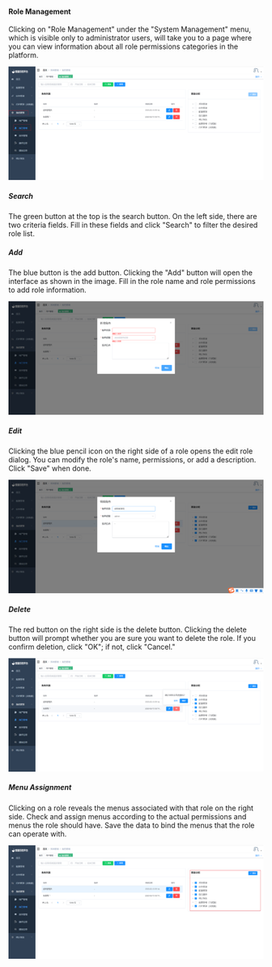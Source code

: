 #### Role Management

Clicking on "Role Management" under the "System Management" menu, which is visible only to administrator users, will take you to a page where you can view information about all role permissions categories in the platform.

![image-20230620182513207](../../../images/whaleal-data-images/image-20230620182513207.png)

##### Search

The green button at the top is the search button. On the left side, there are two criteria fields. Fill in these fields and click "Search" to filter the desired role list.

##### Add

The blue button is the add button. Clicking the "Add" button will open the interface as shown in the image. Fill in the role name and role permissions to add role information.

![image-20230620182736949](../../../images/whaleal-data-images/image-20230620182736949.png)

##### Edit

Clicking the blue pencil icon on the right side of a role opens the edit role dialog. You can modify the role's name, permissions, or add a description. Click "Save" when done.

![image-20230620182754102](../../../images/whaleal-data-images/image-20230620182754102.png)

##### Delete

The red button on the right side is the delete button. Clicking the delete button will prompt whether you are sure you want to delete the role. If you confirm deletion, click "OK"; if not, click "Cancel."

![image-20230620182902204](../../../images/whaleal-data-images/image-20230620182902204.png)

##### Menu Assignment

Clicking on a role reveals the menus associated with that role on the right side. Check and assign menus according to the actual permissions and menus the role should have. Save the data to bind the menus that the role can operate with.

![image-20230620182949722](../../../images/whaleal-data-images/image-20230620182949722.png)
